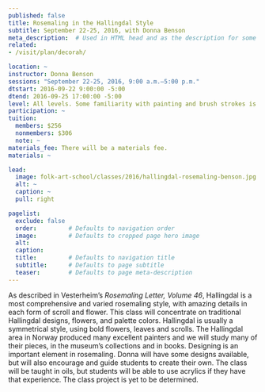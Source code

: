 ```yaml
---
published: false
title: Rosemaling in the Hallingdal Style 
subtitle: September 22-25, 2016, with Donna Benson 
meta_description:  # Used in HTML head and as the description for some search engines
related:
- /visit/plan/decorah/

location: ~
instructor: Donna Benson
sessions: "September 22-25, 2016, 9:00 a.m.–5:00 p.m."
dtstart: 2016-09-22 9:00:00 -5:00
dtend: 2016-09-25 17:00:00 -5:00
level: All levels. Some familiarity with painting and brush strokes is necessary.
participation: ~
tuition:
  members: $256
  nonmembers: $306
  note: ~
materials_fee: There will be a materials fee.
materials: ~

lead:
  image: folk-art-school/classes/2016/hallingdal-rosemaling-benson.jpg
  alt: ~
  caption: ~
  pull: right

pagelist:
  exclude: false
  order:         # Defaults to navigation order  
  image:         # Defaults to cropped page hero image
  alt:
  caption:
  title:         # Defaults to navigation title
  subtitle:      # Defaults to page subtitle
  teaser:        # Defaults to page meta-description 
---
```

As described in Vesterheim’s _Rosemaling Letter, Volume 46_, Hallingdal is a most comprehensive and varied rosemaling style, with amazing details in each form of scroll and flower. This class will concentrate on traditional Hallingdal designs, flowers, and palette colors. Hallingdal is usually a symmetrical style, using bold flowers, leaves and scrolls. The Hallingdal area in Norway produced many excellent painters and we will study many of their pieces, in the museum’s collections and in books. Designing is an important element in rosemaling. Donna will have some designs available, but will also encourage and guide students to create their own. The class will be taught in oils, but students will be able to use acrylics if they have that experience. The class project is yet to be determined.
